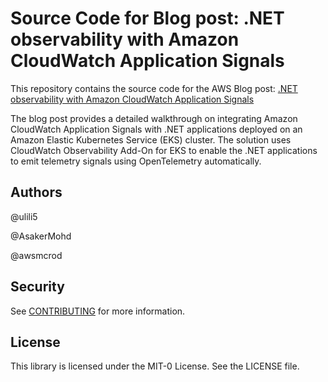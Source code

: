 # Source Code for Blog post: .NET observability with Amazon CloudWatch Application Signals

This repository contains the source code for the AWS Blog post: [.NET observability with Amazon CloudWatch Application Signals](https://aws.amazon.com/blogs/modernizing-with-aws/dotnet-observability-cloudwatch-application-signals/)

The blog post provides a detailed walkthrough on integrating Amazon CloudWatch Application Signals with .NET applications deployed on an Amazon Elastic Kubernetes Service (EKS) cluster. The solution uses CloudWatch Observability Add-On for EKS to enable the .NET applications to emit telemetry signals using OpenTelemetry automatically.

## Authors

@ulili5

@AsakerMohd

@awsmcrod

## Security

See [CONTRIBUTING](CONTRIBUTING.md#security-issue-notifications) for more information.

## License

This library is licensed under the MIT-0 License. See the LICENSE file.
